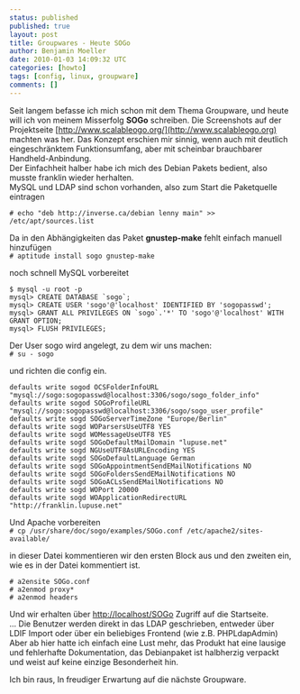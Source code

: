 ```yaml
---
status: published
published: true
layout: post
title: Groupwares - Heute SOGo
author: Benjamin Moeller
date: 2010-01-03 14:09:32 UTC
categories: [howto]
tags: [config, linux, groupware]
comments: []
---
```


Seit langem befasse ich mich schon mit dem Thema Groupware, und heute will ich von meinem Misserfolg **SOGo** schreiben. Die Screenshots auf der Projektseite [http://www.scalableogo.org/](http://www.scalableogo.org) machten was her. Das Konzept erschien mir sinnig, wenn auch mit deutlich eingeschränktem Funktionsumfang, aber mit scheinbar brauchbarer Handheld-Anbindung.  
Der Einfachheit halber habe ich mich des Debian Pakets bedient, also musste franklin wieder herhalten.  
MySQL und LDAP sind schon vorhanden, also zum Start die Paketquelle eintragen  

`# echo "deb http://inverse.ca/debian lenny main" >> /etc/apt/sources.list`

Da in den Abhängigkeiten das Paket **gnustep-make** fehlt einfach manuell hinzufügen  
`# aptitude install sogo gnustep-make`

noch schnell MySQL vorbereitet  
```
$ mysql -u root -p
mysql> CREATE DATABASE `sogo`;  
mysql> CREATE USER 'sogo'@'localhost' IDENTIFIED BY 'sogopasswd';  
mysql> GRANT ALL PRIVILEGES ON `sogo`.'*' TO 'sogo'@'localhost' WITH GRANT OPTION;  
mysql> FLUSH PRIVILEGES;  
```

Der User sogo  wird angelegt, zu dem wir uns machen:  
`# su - sogo`

und richten die config ein.
```
defaults write sogod OCSFolderInfoURL "mysql://sogo:sogopasswd@localhost:3306/sogo/sogo_folder_info"  
defaults write sogod SOGoProfileURL "mysql://sogo:sogopasswd@localhost:3306/sogo/sogo_user_profile"  
defaults write sogd SOGoServerTimeZone "Europe/Berlin"  
defaults write sogd WOParsersUseUTF8 YES  
defaults write sogd WOMessageUseUTF8 YES  
defaults write sogd SOGoDefaultMailDomain "lupuse.net"  
defaults write sogd NGUseUTF8AsURLEncoding YES  
defaults write sogd SOGoDefaultLanguage German  
defaults write sogd SOGoAppointmentSendEMailNotifications NO  
defaults write sogd SOGoFoldersSendEMailNotifications NO  
defaults write sogd SOGoACLsSendEMailNotifications NO  
defaults write sogd WOPort 20000  
defaults write sogd WOApplicationRedirectURL "http://franklin.lupuse.net"
```

Und Apache vorbereiten  
`# cp /usr/share/doc/sogo/examples/SOGo.conf /etc/apache2/sites-available/`

in dieser Datei kommentieren wir den ersten Block aus und den zweiten ein, wie es in der Datei kommentiert ist.

```
# a2ensite SOGo.conf  
# a2enmod proxy*
# a2enmod headers
```

Und wir erhalten über [http://localhost/SOGo](http://localhost/SOGo) Zugriff auf die Startseite.  
... Die Benutzer werden direkt in das LDAP geschrieben, entweder über LDIF Import oder über ein beliebiges Frontend (wie z.B. PHPLdapAdmin)  
Aber ab hier hatte ich einfach eine Lust mehr, das Produkt hat eine lausige und fehlerhafte Dokumentation, das Debianpaket ist halbherzig verpackt und weist auf keine einzige Besonderheit hin.  

Ich bin raus, In freudiger Erwartung auf die nächste Groupware.
